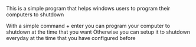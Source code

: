This is a simple program that helps windows users to program their computers to shutdown 
 
With a simple command + enter you can program your computer to shutdown at the time that you want 
Otherwise you can setup it to shutdown everyday at the time that you have configured before 
